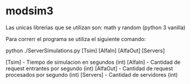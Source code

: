 # modsim3
Las unicas librerias que se utilizan son: math y random (python 3 vanilla)

Para correrr el programa se utiliza el siguiente comando:

  python ./ServerSimulations.py [Tsim] [AlfaIn] [AlfaOut] [Servers]

  [Tsim]    -  Tiempo de simulacion en segundos (int)
  [AlfaIn]  -  Cantidad de request entrantes por segundo (int)
  [AlfaOut] -  Cantidad de request procesados por segundo (int)
  [Servers] -  Cantidad de servidores (int)
